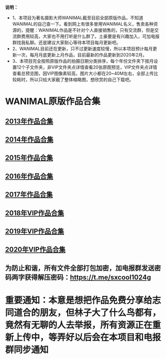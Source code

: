**说明：**<br>
* 1、本项目为著名摄影大师WANIMAL截至目前全部原版作品，不知道WANIMAL的自己查一下。看到网上有很多冒用WANIMAL名义，售卖各种资源的，提醒：WANIMAL作品是不针对个人直接销售的，只有交流群，但是交流群费用较高，大家也不用打听是什么群了。土豪要是有兴趣加入，可加电报群找我私聊。还是建议大家耐心等待本项目每月更新吧。
* 2、WANIMAL目前还在更新，只不过更新速度较慢，所以本项目预计每月更新一次，每月月底更新上月作品，目前最新的作品更新到2020年2月。
* 3、本项目完全按照原版作品的拍摄日期分类排序，每个年份文件夹下按月设置12个子文件夹，非VIP文件夹点详情查看20张原图预览，VIP文件夹点详情查看总预览图，因VIP图像素较高，图片大小都在20~40M左右，全部上传比较耗时，所以只给大家截了整体缩略图，想欣赏的自己下载吧。
# WANIMAL原版作品合集
## [2013年作品合集](/2013年作品合集/README.md)
## [2014年作品合集](/2014年作品合集/README.md)
## [2015年作品合集](/2015年作品合集/README.md)
## [2016年作品合集](/2016年作品合集/README.md)
## [2017年作品合集](/2017年作品集/README.md)
## [2018年VIP作品合集](/2018年VIP作品合集/README.md)
## [2019年VIP作品合集](/2019年VIP作品合集/README.md)
## [2020年VIP作品合集](/2020年VIP作品合集/README.md)
## 为防止和谐，所有文件全部打包加密，加电报群发送密码两字获得解压密码：https://t.me/sxcool1024g
# 重要通知：本意是想把作品免费分享给志同道合的朋友，但林子大了什么鸟都有，竟然有无聊的人去举报，所有资源正在重新上传中，等弄好以后会在本项目和电报群同步通知
